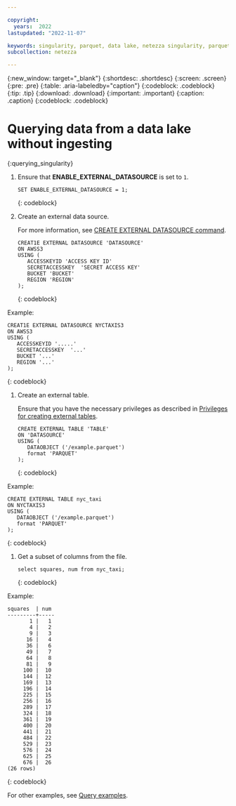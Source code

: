 ```yaml
---

copyright:
  years:  2022
lastupdated: "2022-11-07"

keywords: singularity, parquet, data lake, netezza singularity, parquet files, querying data
subcollection: netezza

---
```


{:new_window: target="_blank"}
{:shortdesc: .shortdesc}
{:screen: .screen}
{:pre: .pre}
{:table: .aria-labeledby="caption"}
{:codeblock: .codeblock}
{:tip: .tip}
{:download: .download}
{:important: .important}
{:caption: .caption}
{:codeblock: .codeblock}

# Querying data from a data lake without ingesting
{:querying_singularity}

1. Ensure that **ENABLE_EXTERNAL_DATASOURCE** is set to `1`.

   ```
   SET ENABLE_EXTERNAL_DATASOURCE = 1;
   ```
   {: codeblock}

1. Create an external data source.

   For more information, see [CREATE EXTERNAL DATASOURCE command](https://www.ibm.com/docs/en/netezza?topic=).

   ```
   CREAT1E EXTERNAL DATASOURCE 'DATASOURCE'
   ON AWSS3 
   USING (
      ACCESSKEYID 'ACCESS KEY ID' 
      SECRETACCESSKEY  'SECRET ACCESS KEY' 
      BUCKET 'BUCKET' 
      REGION 'REGION'
   );
   ```
   {: codeblock}

Example:

   ```
   CREAT1E EXTERNAL DATASOURCE NYCTAXIS3
   ON AWSS3 
   USING (
      ACCESSKEYID '.....' 
      SECRETACCESSKEY  '...' 
      BUCKET '...' 
      REGION '...'
   );
   ```
   {: codeblock}

1. Create an external table.

   Ensure that you have the necessary privileges as described in [Privileges for creating external tables](https://www.ibm.com/docs/en/netezza?topic=et-create-external-table-command-2).

   ```
   CREATE EXTERNAL TABLE 'TABLE' 
   ON 'DATASOURCE' 
   USING ( 
      DATAOBJECT ('/example.parquet')
      format 'PARQUET' 
   );
   ```
   {: codeblock}

Example:

   ```
   CREATE EXTERNAL TABLE nyc_taxi 
   ON NYCTAXIS3 
   USING (
      DATAOBJECT ('/example.parquet') 
      format 'PARQUET' 
   );
   ```
   {: codeblock}

1. Get a subset of columns from the file.

   ```
   select squares, num from nyc_taxi;
   ```
   {: codeblock}

Example:

   ```
   squares  | num
   ---------+-----
          1 |   1
          4 |   2
          9 |   3
         16 |   4
         36 |   6
         49 |   7
         64 |   8
         81 |   9
        100 |  10
        144 |  12
        169 |  13
        196 |  14
        225 |  15
        256 |  16
        289 |  17
        324 |  18
        361 |  19
        400 |  20
        441 |  21
        484 |  22
        529 |  23
        576 |  24
        625 |  25
        676 |  26
   (26 rows)
   ```
   {: codeblock}


For other examples, see [Query examples](/docs/netezza?topic=netezza-queries-singularity).
